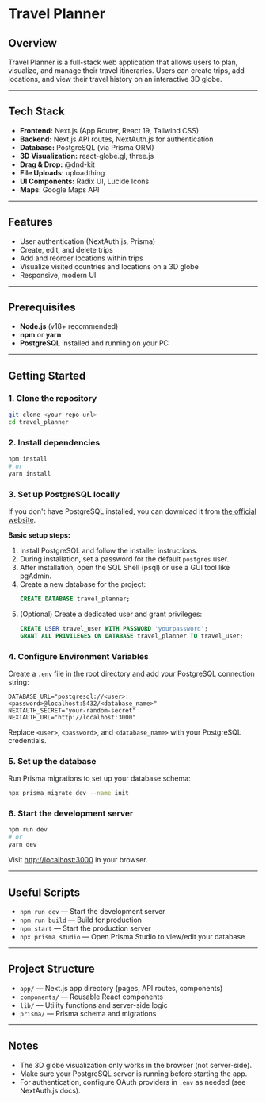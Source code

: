 # Travel Planner

## Overview

Travel Planner is a full-stack web application that allows users to plan, visualize, and manage their travel itineraries. Users can create trips, add locations, and view their travel history on an interactive 3D globe.

---

## Tech Stack

- **Frontend:** Next.js (App Router, React 19, Tailwind CSS)
- **Backend:** Next.js API routes, NextAuth.js for authentication
- **Database:** PostgreSQL (via Prisma ORM)
- **3D Visualization:** react-globe.gl, three.js
- **Drag & Drop:** @dnd-kit
- **File Uploads:** uploadthing
- **UI Components:** Radix UI, Lucide Icons
- **Maps**: Google Maps API

---

## Features

- User authentication (NextAuth.js, Prisma)
- Create, edit, and delete trips
- Add and reorder locations within trips
- Visualize visited countries and locations on a 3D globe
- Responsive, modern UI

---

## Prerequisites

- **Node.js** (v18+ recommended)
- **npm** or **yarn**
- **PostgreSQL** installed and running on your PC

---

## Getting Started

### 1. Clone the repository

```bash
git clone <your-repo-url>
cd travel_planner
```

### 2. Install dependencies

```bash
npm install
# or
yarn install
```

### 3. Set up PostgreSQL locally

If you don't have PostgreSQL installed, you can download it from [the official website](https://www.postgresql.org/download/).

**Basic setup steps:**

1. Install PostgreSQL and follow the installer instructions.
2. During installation, set a password for the default `postgres` user.
3. After installation, open the SQL Shell (psql) or use a GUI tool like pgAdmin.
4. Create a new database for the project:
   ```sql
   CREATE DATABASE travel_planner;
   ```
5. (Optional) Create a dedicated user and grant privileges:
   ```sql
   CREATE USER travel_user WITH PASSWORD 'yourpassword';
   GRANT ALL PRIVILEGES ON DATABASE travel_planner TO travel_user;
   ```

### 4. Configure Environment Variables

Create a `.env` file in the root directory and add your PostgreSQL connection string:

```
DATABASE_URL="postgresql://<user>:<password>@localhost:5432/<database_name>"
NEXTAUTH_SECRET="your-random-secret"
NEXTAUTH_URL="http://localhost:3000"
```

Replace `<user>`, `<password>`, and `<database_name>` with your PostgreSQL credentials.

### 5. Set up the database

Run Prisma migrations to set up your database schema:

```bash
npx prisma migrate dev --name init
```

### 6. Start the development server

```bash
npm run dev
# or
yarn dev
```

Visit [http://localhost:3000](http://localhost:3000) in your browser.

---

## Useful Scripts

- `npm run dev` — Start the development server
- `npm run build` — Build for production
- `npm start` — Start the production server
- `npx prisma studio` — Open Prisma Studio to view/edit your database

---

## Project Structure

- `app/` — Next.js app directory (pages, API routes, components)
- `components/` — Reusable React components
- `lib/` — Utility functions and server-side logic
- `prisma/` — Prisma schema and migrations

---

## Notes

- The 3D globe visualization only works in the browser (not server-side).
- Make sure your PostgreSQL server is running before starting the app.
- For authentication, configure OAuth providers in `.env` as needed (see NextAuth.js docs).

